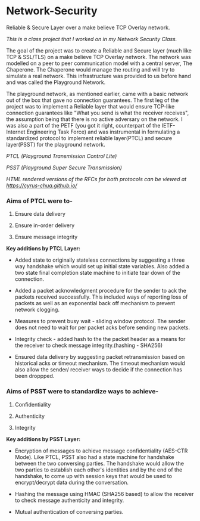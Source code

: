 # Network-Security
Reliable &amp; Secure Layer over a make believe TCP Overlay network.

*This is a class project that I worked on in my Network Security Class.*


The goal of the project was to create a Reliable and Secure layer (much like TCP & SSL/TLS) on a make believe TCP Overlay network. The network was modelled on a peer to peer communication model with a central server, The Chaperone. The Chaperone would manage the routing and will try to simulate a real network. This infrastructure was provided to us before hand and was called the Playground Network. 


The playground network, as mentioned earlier, came with a basic network out of the box that gave no connection guarantees. The first leg of the project was to implement a Reliable layer that would ensure TCP-like connection guarantees like "What you send is what the receiver receives", the assumption being that there is no active adversary on the network. I was also a part of the PETF (you got it right, counterpart of the IETF- Internet Engineering Task Force) and was instrumental in formulating a standardized protocol to implement reliable layer(PTCL) and secure layer(PSST) for the playground network.


*PTCL (Playground Transmission Control Lite)*

*PSST (Playground Super Secure Transmission)*

*HTML rendered versions of the RFCs for both protocols can be viewed at https://cyrus-chua.github.io/*


### Aims of PTCL were to-


1. Ensure data delivery

2. Ensure in-order delivery

3. Ensure message integrity 


**Key additions by PTCL Layer:**

* Added state to originally stateless connections by suggesting a three way handshake which would set up initial state variables. Also added a two state final completion state machine to initiate tear down of the connection.

* Added a packet acknowledgment procedure for the sender to ack the packets received successfully. This included ways of reporting loss of packets as well as an exponential back off mechanism to prevent network clogging. 

* Measures to prevent busy wait - sliding window protocol. The sender does not need to wait for per packet acks before sending new packets. 

* Integrity check - added hash to the the packet header as a means for the receiver to check message integrity.(hashing - SHA256)

* Ensured data delivery by suggesting packet retransmission based on historical acks or timeout mechanism. The timeout mechanism would also allow the sender/ receiver ways to decide if the connection has been droppped.  



### Aims of PSST were to standardize ways to achieve-

1. Confidentiality

2. Authenticity

3. Integrity



**Key additions by PSST Layer:**

* Encryption of messages to achieve message confidentiality (AES-CTR Mode). Like PTCL, PSST also had a state machine for handshake between the two conversing parties. The handshake would allow the two parties to establish each other's identities and by the end of the handshake, to come up with session keys that would be used to encrypt/decrypt data during the conversation. 

* Hashing the message using HMAC (SHA256 based) to allow the receiver to check message authenticity and integrity.

* Mutual authentication of conversing parties.

